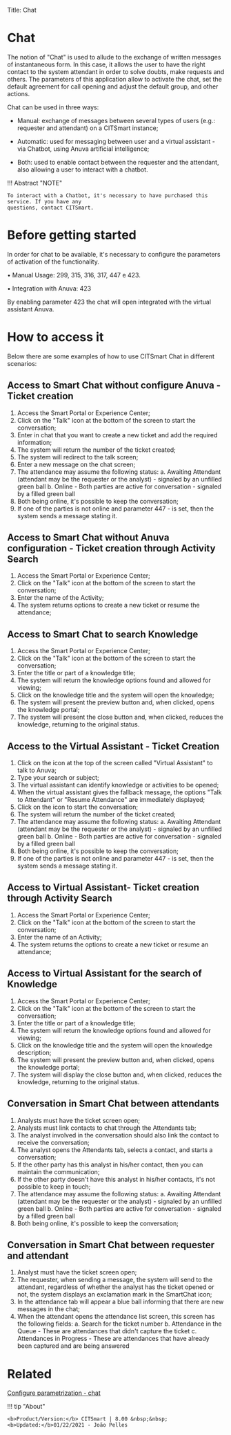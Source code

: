 Title: Chat
# Chat

The notion of "Chat" is used to allude to the exchange of written messages of instantaneous form. In this case, it allows the user to have the right contact to the system attendant in order to solve doubts, make requests and others. The parameters of this application allow to activate the chat, set the default agreement for call opening and adjust the default group, and other actions.

Chat can be used in three ways:

-   Manual: exchange of messages between several types of users (e.g.: requester
    and attendant) on a CITSmart instance;

-   Automatic: used for messaging between user and a virtual assistant - via Chatbot, 
    using Anuva artificial intelligence;

-   Both: used to enable contact between the requester and the attendant, also allowing 
    a user to interact with a chatbot.

!!! Abstract "NOTE"
    
    To interact with a Chatbot, it's necessary to have purchased this service. If you have any 
    questions, contact CITSmart.

# Before getting started

In order for chat to be available, it's necessary to configure the parameters of activation of the functionality.

•	Manual Usage: 299, 315, 316, 317, 447 e 423.

•	Integration with Anuva: 423

By enabling parameter 423 the chat will open integrated with the virtual assistant Anuva.

# How to access it

Below there are some examples of how to use CITSmart Chat in different scenarios:

## Access to Smart Chat without configure Anuva - Ticket creation

1. Access the Smart Portal or Experience Center;
2. Click on the "Talk" icon at the bottom of the screen to start the conversation;
3. Enter in chat that you want to create a new ticket and add the required information;
4. The system will return the number of the ticket created;
5. The system will redirect to the talk screen;
6. Enter a new message on the chat screen;
7. The attendance may assume the following status:
   a. Awaiting Attendant (attendant may be the requester or the analyst) - signaled by an unfilled green ball
   b. Online - Both parties are active for conversation - signaled by a filled green ball
8. Both being online, it's possible to keep the conversation;
9. If one of the parties is not online and parameter 447 - is set, then the system sends a message stating it.

## Access to Smart Chat without Anuva configuration - Ticket creation through Activity Search

1. Access the Smart Portal or Experience Center;
2. Click on the "Talk" icon at the bottom of the screen to start the conversation;
3. Enter the name of the Activity;
4. The system returns options to create a new ticket or resume the attendance;

## Access to Smart Chat to search Knowledge

1. Access the Smart Portal or Experience Center;
2. Click on the "Talk" icon at the bottom of the screen to start the conversation;
3. Enter the title or part of a knowledge title;
4. The system will return the knowledge options found and allowed for viewing;
5. Click on the knowledge title and the system will open the knowledge;
6. The system will present the preview button and, when clicked, opens the knowledge portal;
7. The system will present the close button and, when clicked, reduces the knowledge, returning to the original status.

## Access to the Virtual Assistant - Ticket Creation

1. Click on the icon at the top of the screen called "Virtual Assistant" to talk to Anuva;
2. Type your search or subject;
3. The virtual assistant can identify knowledge or activities to be opened;
4. When the virtual assistant gives the fallback message, the options "Talk to Attendant" or "Resume Attendance" are immediately displayed;
5. Click on the icon to start the conversation;
6. The system will return the number of the ticket created;
7. The attendance may assume the following status:
   a. Awaiting Attendant (attendant may be the requester or the analyst) - signaled by an unfilled green ball
   b. Online - Both parties are active for conversation - signaled by a filled green ball
8. Both being online, it's possible to keep the conversation;
9. If one of the parties is not online and parameter 447 - is set, then the system sends a message stating it.

## Access to Virtual Assistant- Ticket creation through Activity Search

1. Access the Smart Portal or Experience Center;
2. Click on the "Talk" icon at the bottom of the screen to start the conversation;
3. Enter the name of an Activity;
4. The system returns the options to create a new ticket or resume an attendance;

## Access to Virtual Assistant for the search of Knowledge

1. Access the Smart Portal or Experience Center;
2. Click on the "Talk" icon at the bottom of the screen to start the conversation;
3. Enter the title or part of a knowledge title;
4. The system will return the knowledge options found and allowed for viewing;
5. Click on the knowledge title and the system will open the knowledge description;
6. The system will present the preview button and, when clicked, opens the knowledge portal;
7. The system will display the close button and, when clicked, reduces the knowledge, returning to the original status.

## Conversation in Smart Chat between attendants

1. Analysts must have the ticket screen open;
2. Analysts must link contacts to chat through the Attendants tab;
3. The analyst involved in the conversation should also link the contact to receive the conversation;
4. The analyst opens the Attendants tab, selects a contact, and starts a conversation;
5. If the other party has this analyst in his/her contact, then you can maintain the communication;
6. If the other party doesn't have this analyst in his/her contacts, it's not possible to keep in touch;
7. The attendance may assume the following status:
   a. Awaiting Attendant (attendant may be the requester or the analyst) - signaled by an unfilled green ball
   b. Online - Both parties are active for conversation - signaled by a filled green ball
8. Both being online, it's possible to keep the conversation;

## Conversation in Smart Chat between requester and attendant

1. Analyst must have the ticket screen open;
2. The requester, when sending a message, the system will send to the attendant, regardless of whether the analyst has the ticket opened or not, the system displays an exclamation mark in the SmartChat icon;
3. In the attendance tab will appear a blue ball informing that there are new messages in the chat;
4. When the attendant opens the attendance list screen, this screen has the following fields:
   a. Search for the ticket number
   b. Attendance in the Queue - These are attendances that didn't capture the ticket
   c. Attendances in Progress - These are attendances that have already been captured and are being answered

# Related

[Configure parametrization - chat](/en-us/citsmart-platform-8/platform-administration/parameters-list/configure-parametrization-chat.html)










!!! tip "About"

    <b>Product/Version:</b> CITSmart | 8.00 &nbsp;&nbsp;
    <b>Updated:</b>01/22/2021 - João Pelles  
	
